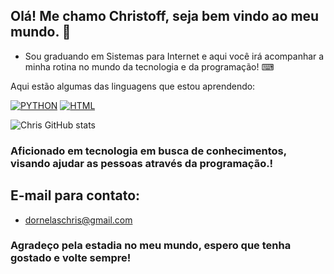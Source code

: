 ## Olá! Me chamo Christoff, seja bem vindo ao meu mundo. 👋

- Sou graduando em Sistemas para Internet e aqui você irá acompanhar a minha rotina no mundo da tecnologia e da programação! ⌨

Aqui estão algumas das linguagens que estou aprendendo:

[![PYTHON](https://img.shields.io/badge/Python-3776AB?style=for-the-badge&logo=python&logoColor=white)](https://github.com/dornelxs/Python_Messias)
[![HTML](https://img.shields.io/badge/HTML-239120?style=for-the-badge&logo=html5&logoColor=white)](https://github.com/dornelxs/HTML_Angelo)

![Chris GitHub stats](https://github-readme-stats.vercel.app/api?username=dornelxs&show_icons=true&theme=tokyonight)

<h3>Aficionado em tecnologia em busca de conhecimentos, visando ajudar as pessoas através da programação.!</h3>

## E-mail para contato:
- dornelaschris@gmail.com</br>

<h3> Agradeço pela estadia no meu mundo, espero que tenha gostado e volte sempre!</h3>
